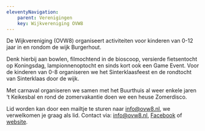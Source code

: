 ```yaml
---
eleventyNavigation:
    parent: Verenigingen
    key: Wijkvereniging OVW8
---
```


De Wijkvereniging (OVW8) organiseert activiteiten voor kinderen van 0-12 jaar in en rondom de wijk Burgerhout.

Denk hierbij aan bowlen, filmochtend in de bioscoop, versierde fietsentocht op Koningsdag, lampionnenoptocht en sinds kort ook een Game Event. Voor de kinderen van 0-8 organiseren we het Sinterklaasfeest en de rondtocht van Sinterklaas door de wijk. 

Met carnaval organiseren we samen met het Buurthuis al weer enkele jaren ‘t Keikesbal en rond de zomervakantie doen we een heuse Zomerdisco.

Lid worden kan door een mailtje te sturen naar [info@ovw8.nl](mailto:info@ovw8.nl), we verwelkomen je graag als lid. Contact via: [info@ovw8.nl](mailto:info@ovw8.nl), [Facebook](https://www.facebook.com/ovw8rsd/) of [website](https://ovw8.nl/).
